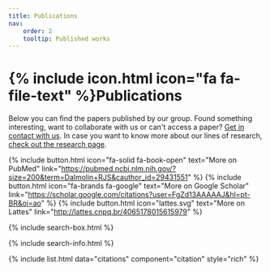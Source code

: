 ```yaml
---
title: Publications
nav:
    order: 2
    tooltip: Published works
---
```


# {% include icon.html icon="fa fa-file-text" %}Publications

Below you can find the papers published by our group. Found something interesting, want to collaborate with us or can't access a paper? [Get in contact with us](/contact/). In case you want to know more about our lines of research, [check out the research page](/research/).

{% include button.html icon="fa-solid fa-book-open" text="More on PubMed" link="https://pubmed.ncbi.nlm.nih.gov/?size=200&term=Dalmolin+RJS&cauthor_id=29431551" %} {% include button.html icon="fa-brands fa-google" text="More on Google Scholar" link="https://scholar.google.com/citations?user=FgZd13AAAAAJ&hl=pt-BR&oi=ao" %} {% include button.html icon="lattes.svg" text="More on Lattes" link="http://lattes.cnpq.br/4065178015615979" %}

{% include search-box.html %}

{% include search-info.html %}

{% include list.html data="citations" component="citation" style="rich" %}
